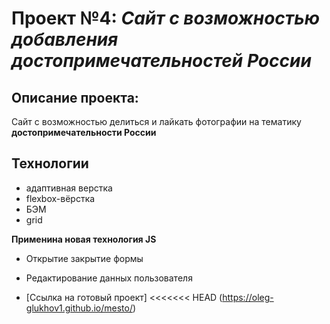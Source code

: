 # Проект №4: *Сайт с возможностью добавления достопримечательностей России*

## Описание проекта:
Сайт с возможностью делиться и лайкать фотографии на тематику **достопримечательности России**

## Технологии
* адаптивная верстка
* flexbox-вёрстка
* БЭМ
* grid

**Применина новая технология JS**
* Открытие закрытие формы
* Редактирование данных пользователя

* [Ссылка на готовый проект]
<<<<<<< HEAD
(https://oleg-glukhov1.github.io/mesto/)

